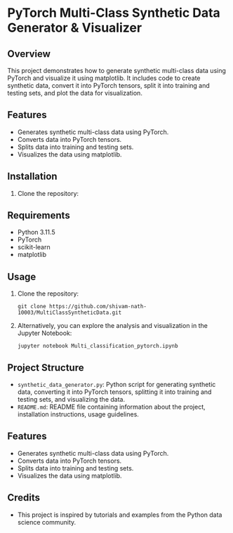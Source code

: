 # PyTorch Multi-Class Synthetic Data Generator & Visualizer

## Overview
This project demonstrates how to generate synthetic multi-class data using PyTorch and visualize it using matplotlib. It includes code to create synthetic data, convert it into PyTorch tensors, split it into training and testing sets, and plot the data for visualization.

## Features
- Generates synthetic multi-class data using PyTorch.
- Converts data into PyTorch tensors.
- Splits data into training and testing sets.
- Visualizes the data using matplotlib.

## Installation
1. Clone the repository:

## Requirements
- Python 3.11.5
- PyTorch
- scikit-learn
- matplotlib
## Usage
1. Clone the repository:

    ```
    git clone https://github.com/shivam-nath-10003/MultiClassSyntheticData.git
    ```


2. Alternatively, you can explore the analysis and visualization in the Jupyter Notebook:

    ```
    jupyter notebook Multi_classification_pytorch.ipynb
    ```
## Project Structure
- `synthetic_data_generator.py`: Python script for generating synthetic data, converting it into PyTorch tensors, splitting it into training and testing sets, and visualizing the data.
- `README.md`: README file containing information about the project, installation instructions, usage guidelines.

## Features
- Generates synthetic multi-class data using PyTorch.
- Converts data into PyTorch tensors.
- Splits data into training and testing sets.
- Visualizes the data using matplotlib.

## Credits
- This project is inspired by tutorials and examples from the Python data science community.

